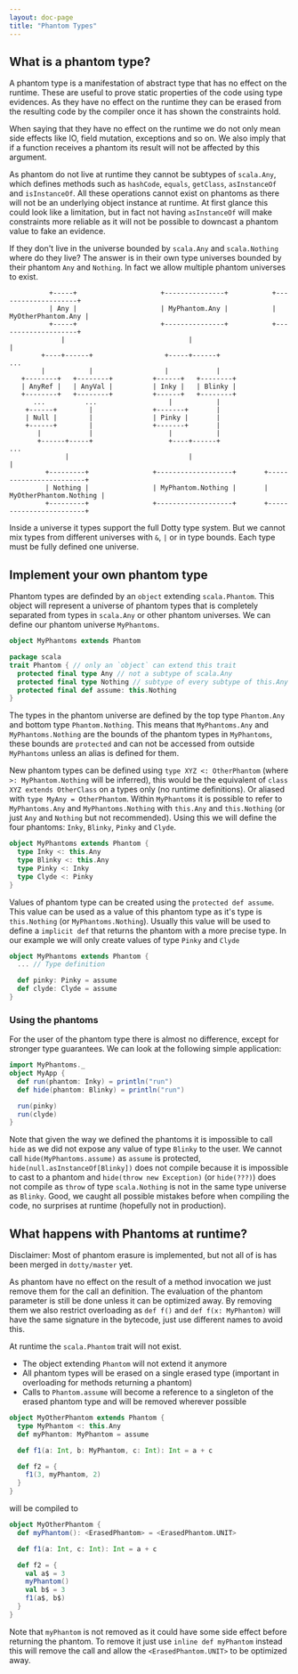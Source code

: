 ```yaml
---
layout: doc-page
title: "Phantom Types"
---
```



What is a phantom type?
-----------------------

A phantom type is a manifestation of abstract type that has no effect on the runtime. 
These are useful to prove static properties of the code using type evidences. 
As they have no effect on the runtime they can be erased from the resulting code by 
the compiler once it has shown the constraints hold.

When saying that they have no effect on the runtime we do not only mean side effects 
like IO, field mutation, exceptions and so on. We also imply that if a function receives 
a phantom its result will not be affected by this argument.

As phantom do not live at runtime they cannot be subtypes of `scala.Any`, which defines 
methods such as `hashCode`, `equals`, `getClass`, `asInstanceOf` and `isInstanceOf`. 
All these operations cannot exist on phantoms as there will not be an underlying object 
instance at runtime. At first glance this could look like a limitation, but in fact not 
having `asInstanceOf` will make constraints more reliable as it will not be possible to 
downcast a phantom value to fake an evidence.

If they don't live in the universe bounded by `scala.Any` and `scala.Nothing` where do 
they live? The answer is in their own type universes bounded by their phantom `Any` and `Nothing`. 
In fact we allow multiple phantom universes to exist.

```none
          +-----+                     +---------------+           +--------------------+
          | Any |                     | MyPhantom.Any |           | MyOtherPhantom.Any |
          +-----+                     +---------------+           +--------------------+
             |                               |                              |
        +----+------+                  +-----+------+                      ...
        |           |                  |            |
   +--------+   +--------+          +------+   +--------+
   | AnyRef |   | AnyVal |          | Inky |   | Blinky |
   +--------+   +--------+          +------+   +--------+
      ...          ...                  |           |
    +------+        |               +-------+       |
    | Null |        |               | Pinky |       |
    +------+        |               +-------+       |
       |            |                   |           |
       +------+-----+                   +----+------+                      ...
              |                              |                              |
         +---------+                +-------------------+       +------------------------+
         | Nothing |                | MyPhantom.Nothing |       | MyOtherPhantom.Nothing |
         +---------+                +-------------------+       +------------------------+
```

Inside a universe it types support the full Dotty type system. But we cannot mix types from 
different universes with `&`, `|` or in type bounds. Each type must be fully defined one universe.


Implement your own phantom type
-------------------------------
Phantom types are definded by an `object` extending `scala.Phantom`. This object will represent 
a universe of phantom types that is completely separated from types in `scala.Any` or other 
phantom universes. We can define our phantom universe `MyPhantoms`.

```scala
object MyPhantoms extends Phantom
```

```scala
package scala
trait Phantom { // only an `object` can extend this trait
  protected final type Any // not a subtype of scala.Any
  protected final type Nothing // subtype of every subtype of this.Any
  protected final def assume: this.Nothing
}
```

The types in the phantom universe are defined by the top type `Phantom.Any` and bottom type 
`Phantom.Nothing`. This means that `MyPhantoms.Any` and `MyPhantoms.Nothing` are the bounds 
of the phantom types in `MyPhantoms`, these bounds are `protected` and can not be accessed 
from outside `MyPhantoms` unless an alias is defined for them.

New phantom types can be defined using `type XYZ <: OtherPhantom` (where `>: MyPhantom.Nothing` 
will be inferred), this would be the equivalent of `class XYZ extends OtherClass` on a types 
only (no runtime definitions). Or aliased with `type MyAny = OtherPhantom`. Within `MyPhantoms` 
it is possible to refer to `MyPhantoms.Any` and `MyPhantoms.Nothing` with `this.Any` and 
`this.Nothing` (or just `Any` and `Nothing` but not recommended). Using this we will define
the four phantoms: `Inky`, `Blinky`, `Pinky` and `Clyde`.

```scala
object MyPhantoms extends Phantom {
  type Inky <: this.Any
  type Blinky <: this.Any
  type Pinky <: Inky
  type Clyde <: Pinky
}
```

Values of phantom type can be created using the `protected def assume`. This value can be 
used as a value of this phantom type as it's type is `this.Nothing` (or `MyPhantoms.Nothing`). 
Usually this value will be used to define a `implicit def` that returns the phantom with a more 
precise type. In our example we will only create values of type `Pinky` and `Clyde`

```scala
object MyPhantoms extends Phantom {
  ... // Type definition

  def pinky: Pinky = assume
  def clyde: Clyde = assume
}
```

### Using the phantoms

For the user of the phantom type there is almost no difference, except for stronger type guarantees. 
We can look at the following simple application:

```scala
import MyPhantoms._
object MyApp {
  def run(phantom: Inky) = println("run")
  def hide(phantom: Blinky) = println("run")

  run(pinky)
  run(clyde)
}
```

Note that given the way we defined the phantoms it is impossible to call `hide` as we did not 
expose any value of type `Blinky` to the user. We cannot call `hide(MyPhantoms.assume)` as 
`assume` is protected, `hide(null.asInstanceOf[Blinky])` does not compile because it is impossible 
to cast to a phantom and `hide(throw new Exception)` (or `hide(???)`) does not compile as `throw` of
type `scala.Nothing` is not in the same type universe as `Blinky`. Good, we caught all possible 
mistakes before when compiling the code, no surprises at runtime (hopefully not in production).


What happens with Phantoms at runtime?
--------------------------------------

Disclaimer: Most of phantom erasure is implemented, but not all of is has been merged in `dotty/master` yet.

As phantom have no effect on the result of a method invocation we just remove them for the call an definition. 
The evaluation of the phantom parameter is still be done unless it can be optimized away. 
By removing them we also restrict overloading as `def f()` and `def f(x: MyPhantom)` will 
have the same signature in the bytecode, just use different names to avoid this.

At runtime the `scala.Phantom` trait will not exist.
* The object extending `Phantom` will not extend it anymore
* All phantom types will be erased on a single erased type (important in overloading for methods returning a phantom)
* Calls to `Phantom.assume` will become a reference to a singleton of the erased phantom type and will be removed wherever possible

```scala
object MyOtherPhantom extends Phantom {
  type MyPhantom <: this.Any
  def myPhantom: MyPhantom = assume

  def f1(a: Int, b: MyPhantom, c: Int): Int = a + c

  def f2 = {
    f1(3, myPhantom, 2)
  }
}
```

will be compiled to

```scala
object MyOtherPhantom {
  def myPhantom(): <ErasedPhantom> = <ErasedPhantom.UNIT>

  def f1(a: Int, c: Int): Int = a + c

  def f2 = {
    val a$ = 3
    myPhantom()
    val b$ = 3
    f1(a$, b$)
  }
}
```

Note that `myPhantom` is not removed as it could have some side effect before returning the phantom. 
To remove it just use `inline def myPhantom` instead this will remove the call and allow the 
`<ErasedPhantom.UNIT>` to be optimized away.
